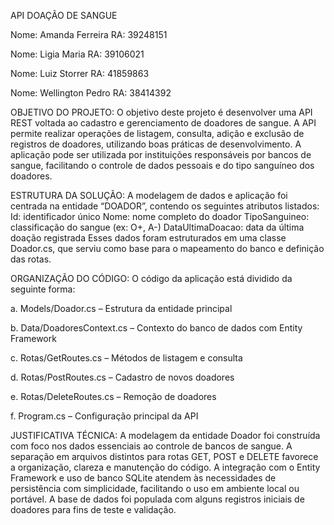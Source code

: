 API DOAÇÃO DE SANGUE

Nome: Amanda Ferreira RA: 39248151

Nome: Ligia Maria RA: 39106021

Nome: Luiz Storrer RA: 41859863

Nome: Wellington Pedro RA: 38414392


OBJETIVO DO PROJETO: O objetivo deste projeto é desenvolver uma API REST voltada
ao cadastro e gerenciamento de doadores de sangue. A API permite realizar operações de
listagem, consulta, adição e exclusão de registros de doadores, utilizando boas práticas de
desenvolvimento. A aplicação pode ser utilizada por instituições responsáveis por bancos de
sangue, facilitando o controle de dados pessoais e do tipo sanguíneo dos doadores. 

ESTRUTURA DA SOLUÇÃO: A modelagem de dados e aplicação foi centrada na entidade
“DOADOR”, contendo os seguintes atributos listados:
 Id: identificador único
 Nome: nome completo do doador
 TipoSanguineo: classificação do sangue (ex: O+, A-)
 DataUltimaDoacao: data da última doação registrada
Esses dados foram estruturados em uma classe Doador.cs, que serviu como base para o
mapeamento do banco e definição das rotas. 

ORGANIZAÇÃO DO CÓDIGO: O código da aplicação está dividido da seguinte forma:

a. Models/Doador.cs – Estrutura da entidade principal

b. Data/DoadoresContext.cs – Contexto do banco de dados com Entity Framework

c. Rotas/GetRoutes.cs – Métodos de listagem e consulta

d. Rotas/PostRoutes.cs – Cadastro de novos doadores

e. Rotas/DeleteRoutes.cs – Remoção de doadores

f. Program.cs – Configuração principal da API 


JUSTIFICATIVA TÉCNICA: A modelagem da entidade Doador foi construída com foco nos
dados essenciais ao controle de bancos de sangue. A separação em arquivos distintos
para rotas GET, POST e DELETE favorece a organização, clareza e manutenção do
código.
A integração com o Entity Framework e uso de banco SQLite atendem às necessidades de
persistência com simplicidade, facilitando o uso em ambiente local ou portável. A base de
dados foi populada com alguns registros iniciais de doadores para fins de teste e validação. 
